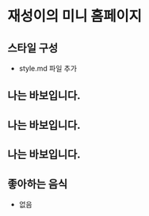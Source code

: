 # 재성이의 미니 홈페이지

## 스타일 구성

- style.md 파일 추가

## 나는 바보입니다.

## 나는 바보입니다.

## 나는 바보입니다.

## 좋아하는 음식

- 없음
